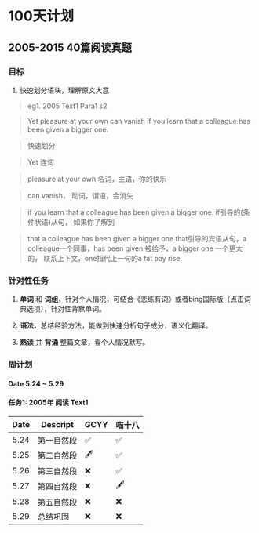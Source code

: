 # 100天计划

## 2005-2015 40篇阅读真题

### 目标 

1. 快速划分语块，理解原文大意

>eg1. 2005 Text1 Para1 s2

>Yet pleasure at your own can vanish if you learn that a colleague has been given a bigger one. 

>快速划分

>Yet 连词

>pleasure at your own 名词，主语，你的快乐

>can vanish， 动词，谓语，会消失

>if you learn that a colleague has been given a bigger one. if引导的(条件状语)从句， 如果你了解到

>that a colleague has been given a bigger one that引导的宾语从句，a colleague一个同事，has been given 被给予，a bigger one 一个更大的， 联系上下文，one指代上一句的a fat pay rise




### 针对性任务
1. __单词__ 和 __词组__，针对个人情况，可结合《恋练有词》或者bing国际版（点击词典选项），针对性背默单词。

1. __语法__，总结经验方法，能做到快速分析句子成分，语义化翻译。

1. __熟读__ 并 __背诵__ 整篇文章，看个人情况默写。

### 周计划

#### Date 5.24 ~ 5.29

#### 任务1: 2005年 阅读 Text1

|  Date  |                                Descript                 |  GCYY  |  喵十八 |
|  ----  |                                --------                 |  ----  |  ----- |
|  5.24  |  第一自然段                                              |   ✅   |   ✅   |
|  5.25  |  第二自然段                                              |   🖋    |   ✅   |
|  5.26  |  第三自然段                                              |   ❌   |   ✅   |
|  5.27  |  第四自然段                                              |   ❌   |   🖋   |
|  5.28  |  第五自然段                                              |   ❌   |   ❌   |
|  5.29  |  总结巩固                                                |   ❌   |   ❌   |
